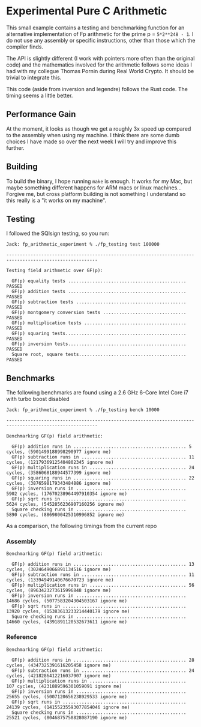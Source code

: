 # Experimental Pure C Arithmetic

This small example contains a testing and benchmarking function for an alternative implementation of Fp arithmetic for the prime p = `5*2**248 - 1`.
I do not use any assembly or specific instructions, other than those which the compiler finds.

The API is slightly different (I work with pointers more often than the original code) and the mathematics involved for the arithmetic follows some ideas I had with my collegue Thomas Pornin during Real World Crypto. It should be trivial to integrate this.

This code (aside from inversion and legendre) follows the Rust code. The timing seems a little better.

## Performance Gain

At the moment, it looks as though we get a roughly 3x speed up compared to the assembly when using my machine. I think there are some dumb choices I have made so over the next week I will try and improve this further.

## Building

To build the binary, I hope running `make` is enough. It works for my Mac, but maybe something different happens for ARM macs or linux machines... Forgive me, but cross platform building is not something I understand so this really is a "it works on my machine".

## Testing

I followed the SQIsign testing, so you run:

```
Jack: fp_arithmetic_experiment % ./fp_testing test 100000

--------------------------------------------------------------------------------------------------------

Testing field arithmetic over GF(p): 

  GF(p) equality tests ............................................ PASSED
  GF(p) addition tests ............................................ PASSED
  GF(p) subtraction tests ......................................... PASSED
  GF(p) montgomery conversion tests ............................... PASSED
  GF(p) multiplication tests ...................................... PASSED
  GF(p) squaring tests............................................. PASSED
  GF(p) inversion tests............................................ PASSED
  Square root, square tests........................................ PASSED
  ```

## Benchmarks

The following benchmarks are found using a 2.6 GHz 6-Core Intel Core i7 with turbo boost disabled

```
Jack: fp_arithmetic_experiment % ./fp_testing bench 10000

--------------------------------------------------------------------------------------------------------

Benchmarking GF(p) field arithmetic: 

  GF(p) addition runs in .......................................... 5 cycles, (5901499188998290977 ignore me)
  GF(p) subtraction runs in ....................................... 11 cycles, (12179369125404802345 ignore me)
  GF(p) multiplication runs in .................................... 24 cycles, (3586068188944577399 ignore me)
  GF(p) squaring runs in .......................................... 22 cycles, (3876598179343484886 ignore me)
  GF(p) inversion runs in ......................................... 5902 cycles, (17670238964497910354 ignore me)
  GF(p) sqrt runs in .............................................. 5624 cycles, (5452856236907160256 ignore me)
  Square checking runs in ......................................... 5890 cycles, (8869800425310996852 ignore me)
```

As a comparison, the following timings from the current repo

### Assembly

```
Benchmarking GF(p) field arithmetic: 

  GF(p) addition runs in .......................................... 13 cycles, (3024649066891134516 ignore me)
  GF(p) subtraction runs in ....................................... 11 cycles, (13394949140676670723 ignore me)
  GF(p) multiplication runs in .................................... 56 cycles, (8963423273615996848 ignore me)
  GF(p) inversion runs in ......................................... 14686 cycles, (5077583204304503167 ignore me)
  GF(p) sqrt runs in .............................................. 13920 cycles, (15383613233214440179 ignore me)
  Square checking runs in ......................................... 14660 cycles, (4391891120532673611 ignore me)
```

### Reference

```
Benchmarking GF(p) field arithmetic: 

  GF(p) addition runs in .......................................... 28 cycles, (4347325391616205458 ignore me)
  GF(p) subtraction runs in ....................................... 24 cycles, (4218286412216037907 ignore me)
  GF(p) multiplication runs in .................................... 107 cycles, (4231889596301059091 ignore me)
  GF(p) inversion runs in ......................................... 25655 cycles, (5007120656238929533 ignore me)
  GF(p) sqrt runs in .............................................. 24139 cycles, (14155235593077854046 ignore me)
  Square checking runs in ......................................... 25521 cycles, (8046875758828087190 ignore me)
```
